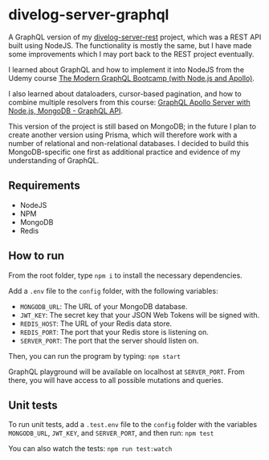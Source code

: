 # divelog-server-graphql

A GraphQL version of my [divelog-server-rest](https://github.com/btdrawer/divelog-server-rest) project, which was a REST API built using NodeJS. The functionality is mostly the same, but I have made some improvements which I may port back to the REST project eventually.

I learned about GraphQL and how to implement it into NodeJS from the Udemy course [The Modern GraphQL Bootcamp (with Node.js and Apollo)](https://www.udemy.com/course/graphql-bootcamp/).

I also learned about dataloaders, cursor-based pagination, and how to combine multiple resolvers from this course: [GraphQL Apollo Server with Node.js, MongoDB - GraphQL API](https://www.udemy.com/course/graphql-apollo-server-api-nodejs-mongodb/).

This version of the project is still based on MongoDB; in the future I plan to create another version using Prisma, which will therefore work with a number of relational and non-relational databases. I decided to build this MongoDB-specific one first as additional practice and evidence of my understanding of GraphQL.

## Requirements

-   NodeJS
-   NPM
-   MongoDB
-   Redis

## How to run

From the root folder, type `npm i` to install the necessary dependencies.

Add a `.env` file to the `config` folder, with the following variables:

-   `MONGODB_URL`: The URL of your MongoDB database.
-   `JWT_KEY`: The secret key that your JSON Web Tokens will be signed with.
-   `REDIS_HOST`: The URL of your Redis data store.
-   `REDIS_PORT`: The port that your Redis store is listening on.
-   `SERVER_PORT`: The port that the server should listen on.

Then, you can run the program by typing:
`npm start`

GraphQL playground will be available on localhost at `SERVER_PORT`. From there, you will have access to all possible mutations and queries.

## Unit tests

To run unit tests, add a `.test.env` file to the `config` folder with the variables `MONGODB_URL`, `JWT_KEY`, and `SERVER_PORT`, and then run:
`npm test`

You can also watch the tests:
`npm run test:watch`
